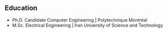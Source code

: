 
## Education
- Ph.D. Candidate Computer Engineering | Polytechnique Montréal
- M.Sc. Electrical Engineering | Iran University of Science and Technology
